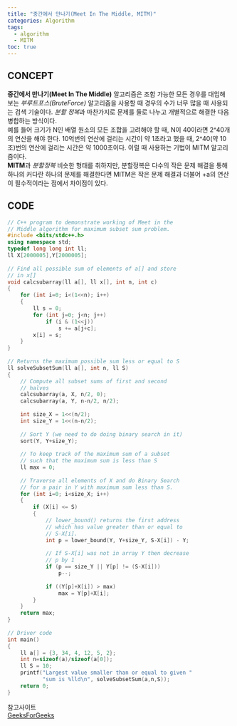 ```yaml
---
title: "중간에서 만나기(Meet In The Middle, MITM)"
categories: Algorithm
tags:
  - algorithm
  - MITM
toc: true
---
```

## CONCEPT
**중간에서 만나기(Meet In The Middle)** 알고리즘은 조합 가능한 모든 경우를 대입해 보는 *부루트포스(BruteForce)* 알고리즘을 사용할 때 경우의 수가 너무 많을 때 사용되는 검색 기술이다. *분할 정복*과 마찬가지로 문제를 둘로 나누고 개별적으로 해결한 다음 병합하는 방식이다.   
예를 들어 크기가 N인 배열 원소의 모든 조합을 고려해야 할 때, N이 40이라면 2^40개의 연산을 해야 한다. 10억번의 연산에 걸리는 시간이 약 1초라고 했을 때, 2^40(약 10조)번의 연산에 걸리는 시간은 약 1000초이다. 이럴 때 사용하는 기법이 MITM 알고리즘이다.   
**MITM**과 *분할정복* 비슷한 형태를 취하지만, 분할정복은 다수의 작은 문제 해결을 통해 하나의 커다란 하나의 문제를 해결한다면 MITM은 작은 문제 해결과 더불어 +a의 연산이 필수적이라는 점에서 차이점이 있다.  

## CODE
```cpp
// C++ program to demonstrate working of Meet in the
// Middle algorithm for maximum subset sum problem.
#include <bits/stdc++.h>
using namespace std;
typedef long long int ll;
ll X[2000005],Y[2000005];
 
// Find all possible sum of elements of a[] and store
// in x[]
void calcsubarray(ll a[], ll x[], int n, int c)
{
    for (int i=0; i<(1<<n); i++)
    {
        ll s = 0;
        for (int j=0; j<n; j++)
            if (i & (1<<j))
                s += a[j+c];
        x[i] = s;
    }
}
 
// Returns the maximum possible sum less or equal to S
ll solveSubsetSum(ll a[], int n, ll S)
{
    // Compute all subset sums of first and second
    // halves
    calcsubarray(a, X, n/2, 0);
    calcsubarray(a, Y, n-n/2, n/2);
 
    int size_X = 1<<(n/2);
    int size_Y = 1<<(n-n/2);
 
    // Sort Y (we need to do doing binary search in it)
    sort(Y, Y+size_Y);
 
    // To keep track of the maximum sum of a subset
    // such that the maximum sum is less than S
    ll max = 0;
 
    // Traverse all elements of X and do Binary Search
    // for a pair in Y with maximum sum less than S.
    for (int i=0; i<size_X; i++)
    {
        if (X[i] <= S)
        {
            // lower_bound() returns the first address
            // which has value greater than or equal to
            // S-X[i].
            int p = lower_bound(Y, Y+size_Y, S-X[i]) - Y;
 
            // If S-X[i] was not in array Y then decrease
            // p by 1
            if (p == size_Y || Y[p] != (S-X[i]))
                p--;
 
            if ((Y[p]+X[i]) > max)
                max = Y[p]+X[i];
        }
    }
    return max;
}
 
// Driver code
int main()
{
    ll a[] = {3, 34, 4, 12, 5, 2};
    int n=sizeof(a)/sizeof(a[0]);
    ll S = 10;
    printf("Largest value smaller than or equal to given "
           "sum is %lld\n", solveSubsetSum(a,n,S));
    return 0;
}
```   
   
참고사이트   
[GeeksForGeeks](https://www.geeksforgeeks.org/meet-in-the-middle/?ref=gcse)